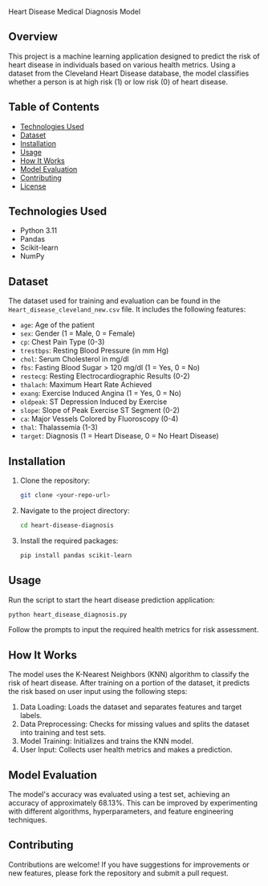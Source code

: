  Heart Disease Medical Diagnosis Model

## Overview
This project is a machine learning application designed to predict the risk of heart disease in individuals based on various health metrics. Using a dataset from the Cleveland Heart Disease database, the model classifies whether a person is at high risk (1) or low risk (0) of heart disease.

## Table of Contents
- [Technologies Used](#technologies-used)
- [Dataset](#dataset)
- [Installation](#installation)
- [Usage](#usage)
- [How It Works](#how-it-works)
- [Model Evaluation](#model-evaluation)
- [Contributing](#contributing)
- [License](#license)

## Technologies Used
- Python 3.11
- Pandas
- Scikit-learn
- NumPy

## Dataset
The dataset used for training and evaluation can be found in the `Heart_disease_cleveland_new.csv` file. It includes the following features:
- `age`: Age of the patient
- `sex`: Gender (1 = Male, 0 = Female)
- `cp`: Chest Pain Type (0-3)
- `trestbps`: Resting Blood Pressure (in mm Hg)
- `chol`: Serum Cholesterol in mg/dl
- `fbs`: Fasting Blood Sugar > 120 mg/dl (1 = Yes, 0 = No)
- `restecg`: Resting Electrocardiographic Results (0-2)
- `thalach`: Maximum Heart Rate Achieved
- `exang`: Exercise Induced Angina (1 = Yes, 0 = No)
- `oldpeak`: ST Depression Induced by Exercise
- `slope`: Slope of Peak Exercise ST Segment (0-2)
- `ca`: Major Vessels Colored by Fluoroscopy (0-4)
- `thal`: Thalassemia (1-3)
- `target`: Diagnosis (1 = Heart Disease, 0 = No Heart Disease)

## Installation
1. Clone the repository:
   ```bash
   git clone <your-repo-url>
   ```
2. Navigate to the project directory:
   ```bash
   cd heart-disease-diagnosis
   ```
3. Install the required packages:
   ```bash
   pip install pandas scikit-learn
   ```

## Usage
Run the script to start the heart disease prediction application:
```bash
python heart_disease_diagnosis.py
```
Follow the prompts to input the required health metrics for risk assessment.

## How It Works
The model uses the K-Nearest Neighbors (KNN) algorithm to classify the risk of heart disease. After training on a portion of the dataset, it predicts the risk based on user input using the following steps:
1. Data Loading: Loads the dataset and separates features and target labels.
2. Data Preprocessing: Checks for missing values and splits the dataset into training and test sets.
3. Model Training: Initializes and trains the KNN model.
4. User Input: Collects user health metrics and makes a prediction.

## Model Evaluation
The model's accuracy was evaluated using a test set, achieving an accuracy of approximately 68.13%. This can be improved by experimenting with different algorithms, hyperparameters, and feature engineering techniques.

## Contributing
Contributions are welcome! If you have suggestions for improvements or new features, please fork the repository and submit a pull request.

